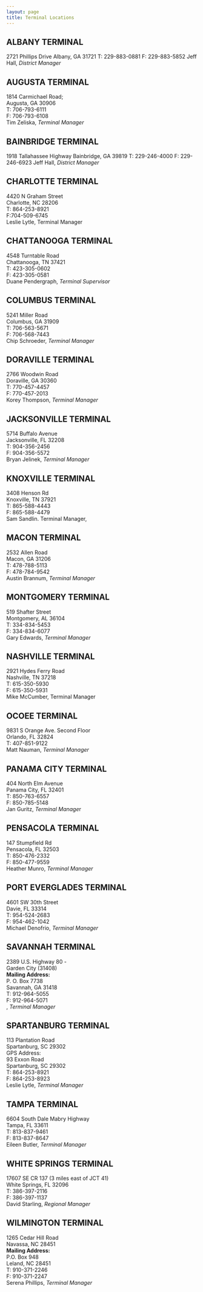 ```yaml
---
layout: page
title: Terminal Locations
---
```


## **ALBANY TERMINAL**

2721 Phillips Drive
Albany, GA 31721
T: 229-883-0881
F: 229-883-5852
Jeff Hall, _District Manager_

## AUGUSTA TERMINAL

<p>1814 Carmichael Road;<br />
Augusta, GA 30906<br />
T: 706-793-6111<br />
F: 706-793-6108<br />
Tim Zeliska, <em>Terminal Manager</em></p>


<div class="midleft">


## **BAINBRIDGE TERMINAL**

1918 Tallahassee Highway
Bainbridge, GA 39819
T: 229-246-4000
F: 229-246-6923
Jeff Hall, _District Manager_

<h2><strong>CHARLOTTE TERMINAL</strong></h2>

<p>4420 N Graham Street<br />
Charlotte, NC 28206<br />
T: 864-253-8921<br />
F:704-509-6745<br />
Leslie Lytle, Terminal Manager</p>

<h2><strong style="line-height: 1.2em;">CHATTANOOGA TERMINAL</strong></h2>

<p>4548 Turntable Road<br />
Chattanooga, TN 37421<br />
T: 423-305-0602<br />
F: 423-305-0581<br />
Duane Pendergraph, <em>Terminal Supervisor</em></p>

<h2><strong>COLUMBUS TERMINAL</strong></h2>

<p>5241 Miller Road<br />
Columbus, GA 31909<br />
T: 706-563-5671<br />
F: 706-568-7443<br />
Chip Schroeder, <em>Terminal Manager</em></p>

<h2><strong>DORAVILLE TERMINAL</strong></h2>

<p>2766 Woodwin Road<br />
Doraville, GA 30360<br />
T: 770-457-4457<br />
F: 770-457-2013<br />
Korey Thompson, <em>Terminal Manager</em></p>

<h2><strong>JACKSONVILLE TERMINAL</strong></h2>

<p>5714 Buffalo Avenue<br />
Jacksonville, FL 32208<br />
T: 904-356-2456<br />
F: 904-356-5572<br />
Bryan Jelinek, <em>Terminal Manager</em></p>

<h2><strong>KNOXVILLE TERMINAL</strong></h2>

<p>3408&nbsp;Henson Rd<br />
Knoxville, TN 37921<br />
T: 865-588-4443<br />
F: 865-588-4479<br />
Sam Sandlin. Terminal Manager,&nbsp;</p>

<h2><strong>MACON TERMINAL</strong></h2>

<p>2532 Allen Road<br />
Macon, GA 31206<br />
T: 478-788-5113<br />
F: 478-784-9542<br />
Austin Brannum, <em>Terminal Manager</em></p>

<h2><strong>MONTGOMERY TERMINAL</strong></h2>

<p>519 Shafter Street<br />
Montgomery, AL 36104<br />
T: 334-834-5453<br />
F: 334-834-6077<br />
Gary Edwards, <em>Terminal Manager</em></p>
</div>

<div class="midright">
<h2><strong>NASHVILLE TERMINAL</strong></h2>

<p>2921 Hydes Ferry Road<br />
Nashville, TN 37218<br />
T: 615-350-5930<br />
F: 615-350-5931<br />
Mike McCumber, Terminal Manager</p>

<h2><strong>OCOEE TERMINAL</strong></h2>

<p>9831 S Orange Ave. Second Floor<br />
Orlando, FL 32824<br />
T: 407-851-9122<br />
Matt Nauman, <em>Terminal Manager</em></p>

<h2><strong>PANAMA CITY TERMINAL</strong></h2>

<p>404 North Elm Avenue<br />
Panama City, FL 32401<br />
T: 850-763-6557<br />
F: 850-785-5148<br />
Jan Guritz, <em>Terminal Manage</em>r</p>

<h2><strong>PENSACOLA TERMINAL</strong></h2>

<p>147 Stumpfield Rd<br />
Pensacola, FL 32503<br />
T: 850-476-2332<br />
F: 850-477-9559<br />
Heather Munro, <em>Terminal Manager</em></p>

<h2><strong>PORT EVERGLADES TERMINAL</strong></h2>

<p>4601 SW 30th Street<br />
Davie, FL 33314<br />
T: 954-524-2683<br />
F: 954-462-1042<br />
Michael Denofrio, <em>Terminal Manager</em></p>

<h2><strong>SAVANNAH TERMINAL </strong></h2>

<p>2389 U.S. Highway 80 -<br />
Garden City (31408)<br />
<strong>Mailing Address:</strong><br />
P. O. Box 7738<br />
Savannah, GA 31418<br />
T: 912-964-5055<br />
F: 912-964-5071<br />
, <em>Terminal Manager</em></p>

<h2><strong>SPARTANBURG TERMINAL </strong></h2>

<p>113 Plantation Road<br />
Spartanburg, SC 29302<br />
GPS Address:<br />
93 Exxon Road<br />
Spartanburg, SC 29302<br />
T: 864-253-8921<br />
F: 864-253-8923<br />
Leslie Lytle,&nbsp;<em>Terminal Manager</em></p>

<h2><strong>TAMPA TERMINAL</strong></h2>

<p>6604 South Dale Mabry Highway<br />
Tampa, FL 33611<br />
T: 813-837-9461<br />
F: 813-837-8647<br />
Eileen Butler, <i>Terminal Manager</i></p>

<h2><strong>WHITE SPRINGS TERMINAL </strong></h2>

<p>17607 SE CR 137 (3 miles east of JCT 41)<br />
White Springs, FL 32096<br />
T: 386-397-2116<br />
F: 386-397-1137<br />
David Starling, <em>Regional Manager</em></p>

<h2><strong>WILMINGTON TERMINAL </strong></h2>

<p>1265 Cedar Hill Road<br />
Navassa, NC 28451<br />
<strong>Mailing Address:</strong><br />
P.O. Box 948<br />
Leland, NC 28451<br />
T: 910-371-2246<br />
F: 910-371-2247<br />
Serena Phillips, <em>Terminal Manager </em></p>
</div>
